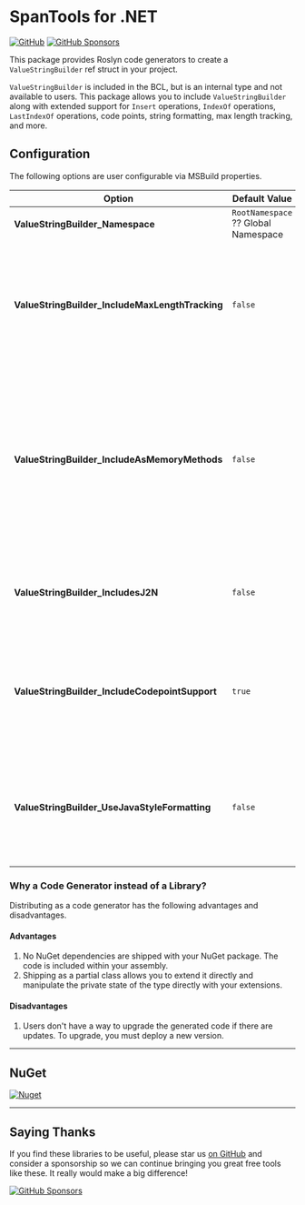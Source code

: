 ﻿SpanTools for .NET
========

[![GitHub](https://img.shields.io/github/license/NightOwl888/SpanTools)](https://github.com/NightOwl888/SpanTools/blob/main/LICENSE.txt)
[![GitHub Sponsors](https://img.shields.io/badge/-Sponsor-fafbfc?logo=GitHub%20Sponsors)](https://github.com/sponsors/NightOwl888)

This package provides Roslyn code generators to create a `ValueStringBuilder` ref struct in your project.

`ValueStringBuilder` is included in the BCL, but is an internal type and not available to users. This package allows you to include `ValueStringBuilder` along with extended support for `Insert` operations, `IndexOf` operations, `LastIndexOf` operations, code points, string formatting, max length tracking, and more.

## Configuration

The following options are user configurable via MSBuild properties.

| Option                                                   | Default Value                       | Description                                                            |
|----------------------------------------------------------|-------------------------------------|------------------------------------------------------------------------|
| **ValueStringBuilder_Namespace**                         | `RootNamespace` ?? Global Namespace | Sets the namespace of the `ValueStringBuilder` ref struct.               |
| **ValueStringBuilder_IncludeMaxLengthTracking**          | `false`                             | Enables the `MaxLength`, `CapacityExceeded`, and `FitsInitialBuffer()` members. This can be used to write directly to the Span<char> that is passed to the constructor. FitsInitalBuffer() returns the number of characters written or the minimum length of buffer required to re-attempt the operation. |
| **ValueStringBuilder_IncludeAsMemoryMethods**            | `false`                             | Enables `AsMemory()` method overloads. These can be used to get a `ReadOnlyMemory<char>` to pass as fields of heap-only types such as classes if (and only if) used in conjunction with the `ValueStringBuilder(int initialCapacity)` constructor. The consumer is responsible for ensuring the returned `ReadOnlyMemory<char>` goes out of scope prior to calling `ValueStringBuilder.Dispose()`, when the memory used will be returned to the array pool. |
| **ValueStringBuilder_IncludesJ2N**                       | `false`                             | Indicates that [J2N]() is available as a package dependency. Generally, this option does not have to be set because J2N will be detected automatically if part of the dependency graph. |
| **ValueStringBuilder_IncludeCodepointSupport**           | `true`                              | If J2N is referenced as a `PackageReference`, this enables the `AppendCodePoint()`, `InsertCodePoint()`, `CodePointAt()`, `CodePointBefore()`, `CodePointCount()`, and `OffsetByCodePoints()` methods. If J2N is not referenced, this has no effect. |
| **ValueStringBuilder_UseJavaStyleFormatting**            | `false`                             | If J2N is referenced as a `PackageReference`, this changes the default behavior of the `Append()` overloads that accept numeric types to use the invariant culture and `J` format to emulate Java-style floating point number formatting. If J2N is not referenced, this has no effect. |

### Why a Code Generator instead of a Library?

Distributing as a code generator has the following advantages and disadvantages.

#### Advantages

1. No NuGet dependencies are shipped with your NuGet package. The code is included within your assembly.
2. Shipping as a partial class allows you to extend it directly and manipulate the private state of the type directly with your extensions.

#### Disadvantages

1. Users don't have a way to upgrade the generated code if there are updates. To upgrade, you must deploy a new version.


------------------

## NuGet

[![Nuget](https://img.shields.io/nuget/dt/SpanTools.ValueStringBuilder.Generator)](https://www.nuget.org/packages/SpanTools.ValueStringBuilder.Generator)

------------------

## Saying Thanks

If you find these libraries to be useful, please star us [on GitHub](https://github.com/NightOwl888/SpanTools) and consider a sponsorship so we can continue bringing you great free tools like these. It really would make a big difference!

[![GitHub Sponsors](https://img.shields.io/badge/-Sponsor-fafbfc?logo=GitHub%20Sponsors)](https://github.com/sponsors/NightOwl888)